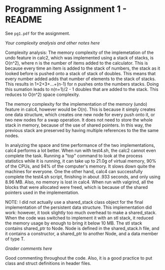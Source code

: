 Programming Assignment 1 - README
=================================

See `pg1.pdf` for the assignment.


_Your complexity analysis and other notes here_

Complexity analysis: The memory complexity of the implemetation of the undo feature in calc2,
which was implemented using a stack of stacks, is O(n^2), where n is the number of items added
to the calculator. This is because every time an item is added to the stack of numbers, the stack
as it looked before is pushed onto a stack of stack of doubles. This means that every number added
adds that number of elements to the stack of stacks. This results in 1+2+3+...+(n-1) for n pushes
onto the numbers stacks. Doing this sumation leads to n(n+1)/2 - 1 doubles that are added to the
stack. This reduces to O(n^2) space complexity.

The memory complexity for the implementation of the memory (undo) feature in calc4, however would
be O(n). This is because it simply creates one data structure, which creates one new node for every
push onto it, or two new nodes for a swap operation. It does not need to store the whole stack in
memory, because of the use of shared pointers. In this way, the previous stack are preserved by having
multiple references to the the same nodes.

In analyzing the space and time performance of the two implementations, calc4 performs a lot better.
When run with test4.sh, the calc2 cannot even complete the task. Running a "top" command to look at
the process statistics while it is running, it can take up to 21.0g of virtual memory, 90% of the CPUs,
and 94% of the computer's memory. It slows down quite the machines for everyone. One the other hand,
calc4 can successfully complete the test4.sh script, finishing in about .933 seconds, and only using
8.96 MB. Also, no memory is lost in calc4. When run with valgrind, all the blocks that were allocated
were freed, which is because of the shared pointers used in the implementation.

NOTE: I did not actually use a shared_stack class object for the final implementation of the persistent
data structure. This implementation did work: however, it took slightly too much overhead to make a
shared_stack. When the code was switched to implement it with an stl stack, it reduced the memory usage
by enough to bring it below 10 MB. The stl stack contains shared_ptr to Node<doubles>. Node is defined in
the shared_stack.h file, and it contains a constructor, a shared_ptr to another Node, and a data member of
type T.

_Grader comments here_

Good commenting throughout the code. Also, it is a good practice to put class and struct definitions in header files.
